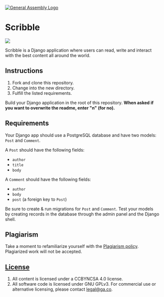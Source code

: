 [![General Assembly Logo](https://camo.githubusercontent.com/1a91b05b8f4d44b5bbfb83abac2b0996d8e26c92/687474703a2f2f692e696d6775722e636f6d2f6b6538555354712e706e67)](https://generalassemb.ly/education/web-development-immersive)

# Scribble

![](https://dl.dropboxusercontent.com/s/8frf8rblw6pnpds/hipsterlogogenerator_1438007087793.png?dl=0)

Scribble is a Django application where users can read, write and interact with the best content all around the world.

## Instructions

1. Fork and clone this repository.
1. Change into the new directory.
1. Fulfill the listed requirements.

Build your Django application in the root of this repository. 
**When asked if you want to overwrite the readme, enter "n" (for no).**

## Requirements

Your Django app should use a PostgreSQL database and have two models: `Post` and `Comment`.

A `Post` should have the following fields:

* `author`
* `title`
* `body`

A `Comment` should have the following fields:

* `author`
* `body`
* `post` (a foreign key to `Post`)

Be sure to create & run migrations for `Post` and `Comment`.
Test your models by creating records in the database through the admin panel and the Django shell.

## Plagiarism

Take a moment to refamiliarize yourself with the [Plagiarism policy](https://git.generalassemb.ly/DC-WDI/Administrative/blob/master/plagiarism.md). Plagiarized work will not be accepted.

## [License](LICENSE)

1.  All content is licensed under a CC­BY­NC­SA 4.0 license.
1.  All software code is licensed under GNU GPLv3. For commercial use or
    alternative licensing, please contact legal@ga.co.

